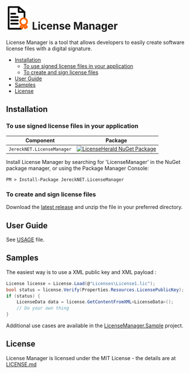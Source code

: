 # ![License Manager Logo](images/Manager.png) License Manager

License Manager is a tool that allows developers to easily create software license files with a digital signature.

* [Installation](#installation)
  * [To use signed license files in your application](#to-use-signed-license-files-in-your-application)
  * [To create and sign license files](#to-create-and-sign-license-files)
* [User Guide](#user-guide)
* [Samples](#samples)
* [License](#license)

## Installation
### To use signed license files in your application
| Component                     | Package                                                                                                                                              |
|-------------------------------|------------------------------------------------------------------------------------------------------------------------------------------------------|
| `JereckNET.LicenseManager` | [![LicenseHerald NuGet Package](https://img.shields.io/nuget/v/JereckNET.LicenseManager.svg)](https://www.nuget.org/packages/JereckNET.LicenseHerald) |

Install License Manager by searching for 'LicenseManager'  in the NuGet package manager, or using the Package Manager Console:

```
PM > Install-Package JereckNET.LicenseManager
```

### To create and sign license files
Download the [latest release](https://github.com/JereckNET/LicenseManager/releases) and unzip the file in your preferred directory.

## User Guide
See [USAGE](USAGE.md) file.

## Samples
The easiest way is to use a XML public key and XML payload :
```csharp
License license = License.Load(@"Licenses\License1.lic");
bool status = license.Verify(Properties.Resources.LicensePublicKey);
if (status) {
    LicenseData data = license.GetContentFromXML<LicenseData>();
    // Do your own thing
}
```

Additional use cases are available in the [LicenseManager.Sample](/LicenseManager.Sample/Program.cs) project.

## License

License Manager is licensed under the MIT License - the details are at [LICENSE.md](LICENSE.md)
